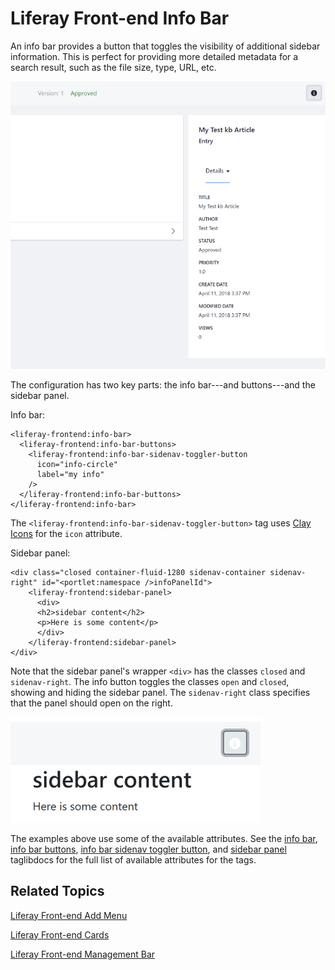 # Liferay Front-end Info Bar [](id=liferay-frontend-info-bar)

An info bar provides a button that toggles the visibility of additional sidebar 
information. This is perfect for providing more detailed metadata for a search 
result, such as the file size, type, URL, etc. 

![Figure 1: The info bar tags create a sidebar panel toggler that reveals additional info.](../../../images/liferay-frontend-taglib-info-bar-article.png)

The configuration has two key parts: the info bar---and buttons---and the
sidebar panel. 

Info bar:

    <liferay-frontend:info-bar>
      <liferay-frontend:info-bar-buttons>
        <liferay-frontend:info-bar-sidenav-toggler-button
          icon="info-circle"
          label="my info"
        />
      </liferay-frontend:info-bar-buttons>
    </liferay-frontend:info-bar>

The `<liferay-frontend:info-bar-sidenav-toggler-button>` tag uses 
[Clay Icons](/develop/tutorials/-/knowledge_base/7-1/clay-icons) 
for the `icon` attribute. 

Sidebar panel:

    <div class="closed container-fluid-1280 sidenav-container sidenav-right" id="<portlet:namespace />infoPanelId">
        <liferay-frontend:sidebar-panel>
          <div>
          <h2>sidebar content</h2>
          <p>Here is some content</p>
          </div>
        </liferay-frontend:sidebar-panel>
    </div>

Note that the sidebar panel's wrapper `<div>` has the classes `closed` and 
`sidenav-right`. The info button toggles the classes `open` and `closed`, 
showing and hiding the sidebar panel. The `sidenav-right` class specifies that 
the panel should open on the right.

![Figure 2: The info bar tags create a sidebar panel toggler that reveals additional info.](../../../images/liferay-frontend-taglib-info-bar.png)

The examples above use some of the available attributes. See the 
[info bar](@app-ref@/foundation/latest/taglibdocs/liferay-frontend/info-bar.html), 
[info bar buttons](@app-ref@/foundation/latest/taglibdocs/liferay-frontend/info-bar-buttons.html), 
[info bar sidenav toggler button](@app-ref@/foundation/latest/taglibdocs/liferay-frontend/info-bar-sidenav-toggler-button.html), 
and 
[sidebar panel](@app-ref@/foundation/latest/taglibdocs/liferay-frontend/sidebar-panel.html) 
taglibdocs for the full list of available attributes for the tags. 

## Related Topics [](id=related-topics)

[Liferay Front-end Add Menu](/develop/tutorials/-/knowledge_base/7-1/liferay-frontend-add-menu)

[Liferay Front-end Cards](/develop/tutorials/-/knowledge_base/7-1/liferay-frontend-cards)

[Liferay Front-end Management Bar](/develop/tutorials/-/knowledge_base/7-1/liferay-frontend-management-bar)

